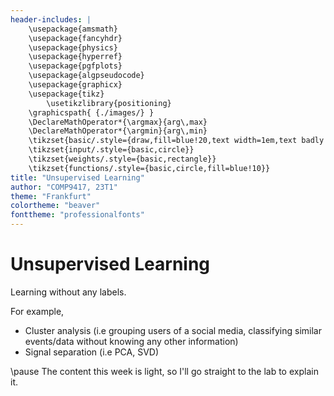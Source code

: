 ```yaml
---
header-includes: |
	\usepackage{amsmath}
	\usepackage{fancyhdr}
	\usepackage{physics}
	\usepackage{hyperref}
	\usepackage{pgfplots}
	\usepackage{algpseudocode}
	\usepackage{graphicx}
	\usepackage{tikz}
		\usetikzlibrary{positioning}
	\graphicspath{ {./images/} }
	\DeclareMathOperator*{\argmax}{arg\,max}
	\DeclareMathOperator*{\argmin}{arg\,min}
	\tikzset{basic/.style={draw,fill=blue!20,text width=1em,text badly centered}}
	\tikzset{input/.style={basic,circle}}
	\tikzset{weights/.style={basic,rectangle}}
	\tikzset{functions/.style={basic,circle,fill=blue!10}}
title: "Unsupervised Learning"
author: "COMP9417, 23T1"
theme: "Frankfurt"
colortheme: "beaver"
fonttheme: "professionalfonts"
---
```


# Unsupervised Learning

Learning without any labels.

For example,

- Cluster analysis (i.e grouping users of a social media, classifying similar events/data without knowing any other information)
- Signal separation (i.e PCA, SVD)

\pause
The content this week is light, so I'll go straight to the lab to explain it.
